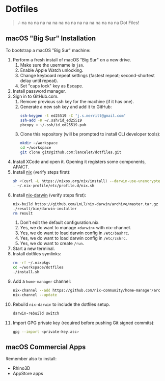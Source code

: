 # Dotfiles

> 🎶 na na na na na na na na na na na na na na na na Dot Files!

## macOS "Big Sur" Installation

To bootstrap a macOS "Big Sur" machine:

1. Perform a fresh install of macOS "Big Sur" on a new drive.
    1. Make sure the username is `jsm`.
    1. Enable Apple Watch unlocking.
    1. Change keyboard repeat settings (fastest repeat; second-shortest delay
       until repeat).
    1. Set "caps lock" key as Escape.
1. Install password manager.
1. Sign in to GitHub.com.
    1. Remove previous ssh key for the machine (if it has one).
    1. Generate a new ssh key and add it to GitHub:
       ```bash
       ssh-keygen -t ed25519 -C "j.s.merritt@gmail.com" 
       ssh-add -K ~/.ssh/id_ed25519
       pbcopy < ~/.ssh/id_ed25519.pub
       ```
    1. Clone this repository (will be prompted to install CLI developer tools):
       ```bash
       mkdir ~/workspace
       cd ~/workspace
       git clone git@github.com:lancelet/dotfiles.git
       ```
1. Install XCode and open it. Opening it registers some components, AFAICT.
1. Install [nix](https://nixos.org/manual/nix/stable/#sect-macos-installation)
   (verify steps first):
   ```bash
   sh <(curl -L https://nixos.org/nix/install) --darwin-use-unencrypted-nix-store-volume 
   . ~/.nix-profile/etc/profile.d/nix.sh
   ```
1. Install [nix-darwin](https://github.com/LnL7/nix-darwin) (verify steps first):
   ```bash
   nix-build https://github.com/LnL7/nix-darwin/archive/master.tar.gz -A installer
   ./result/bin/darwin-installer 
   rm result
   ```
     1. Don't edit the default configuration.nix.
     1. Yes, we do want to manage `<darwin>` with nix-channel.
     1. Yes, we do want to load darwin config in `/etc/bashrc`.
     1. Yes, we do want to load darwin config in `/etc/zshrc`.
     1. Yes, we do want to create `/run`.
 1. Start a new terminal.
 1. Install dotfiles symlinks:
    ```bash
    rm -rf ~/.nixpkgs
    cd ~/workspace/dotfiles
    ./install.sh
    ```
1. Add a `home-manager` channel:
   ```bash
   nix-channel --add https://github.com/nix-community/home-manager/archive/master.tar.gz home-manager
   nix-channel --update
   ```
1. Rebuild `nix-darwin` to include the dotfiles setup.
   ```bash
   darwin-rebuild switch
   ```
1. Import GPG private key (required before pushing Git signed commits):
   ```bash
   gpg --import <private-key.asc>
   ```

## macOS Commercial Apps

Remember also to install:
  - Rhino3D
  - AppStore apps
